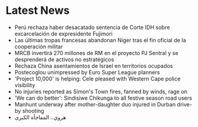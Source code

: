 # Latest News
-  Perú rechaza haber desacatado sentencia de Corte IDH sobre excarcelación de expresidente Fujimori
-  Las últimas tropas francesas abandonan Níger tras el fin oficial de la cooperación militar
-  MRCB invertirá 270 millones de RM en el proyecto PJ Sentral y se desprenderá de activos no estratégicos
-  Rechaza China asentamientos de Israel en territorios ocupados
-  Postecoglou unimpressed by Euro Super League planners
-  'Project 10,000' is helping: Cele pleased with Western Cape police visibility
-  No injuries reported as Simon's Town fires, fanned by winds, rage on
-  'We can do better': Sindisiwe Chikunga to all festive season road users
-  Manhunt underway after mother-daughter duo injured in Durban drive-by shooting
-  هروي.. المفاجأة الكبرى
